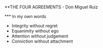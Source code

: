 
**THE FOUR AGREEMENTS - Don Miguel Ruiz

*** In my own words

* Integrity without regret
* Equanimity without ego
* Attention without judgement
* Conviction without attachment